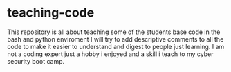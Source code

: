 # teaching-code
 This repository is all about teaching some of the students base code in the bash and python enviroment
I will try to add descriptive comments to all the code to make it easier to understand and digest to people just learning.
I am not a coding expert just a hobby i enjoyed and a skill i teach to my cyber security boot camp.